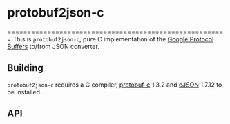 # protobuf2json-c
=======================================================
This is `protobuf2json-c`, pure C implementation of the [Google Protocol Buffers] to/from JSON converter.

[Google Protocol Buffers]: https://developers.google.com/protocol-buffers/

Building
--------

`protobuf2json-c` requires a C compiler, [protobuf-c][] 1.3.2 and [cJSON][] 1.7.12 to be installed.

[protobuf-c]: https://github.com/protobuf-c/protobuf-c
[cJSON]: https://github.com/DaveGamble/cJSON

API
---
